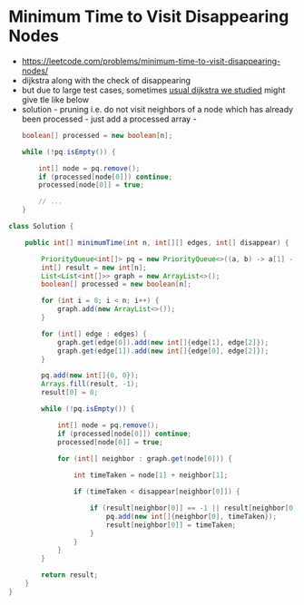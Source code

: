 # Minimum Time to Visit Disappearing Nodes

- https://leetcode.com/problems/minimum-time-to-visit-disappearing-nodes/
- dijkstra along with the check of disappearing
- but due to large test cases, sometimes [usual dijkstra we studied](../../Strivers%20A2Z%20DSA%20Course%20Sheet/Step%2015:%20Graphs/Step%2015.4:%20Shortest%20Path%20Algorithms%20and%20Problems/Dijkstra's%20Shortest%20Path.md) might give tle like below
- solution - pruning i.e. do not visit neighbors of a node which has already been processed - just add a processed array - 
  ```java
  boolean[] processed = new boolean[n];

  while (!pq.isEmpty()) {

      int[] node = pq.remove();
      if (processed[node[0]]) continue;
      processed[node[0]] = true;

      // ...
  }
  ```

```java
class Solution {

    public int[] minimumTime(int n, int[][] edges, int[] disappear) {

        PriorityQueue<int[]> pq = new PriorityQueue<>((a, b) -> a[1] - b[1]);
        int[] result = new int[n];
        List<List<int[]>> graph = new ArrayList<>();
        boolean[] processed = new boolean[n];

        for (int i = 0; i < n; i++) {
            graph.add(new ArrayList<>());
        }

        for (int[] edge : edges) {
            graph.get(edge[0]).add(new int[]{edge[1], edge[2]});
            graph.get(edge[1]).add(new int[]{edge[0], edge[2]});
        }

        pq.add(new int[]{0, 0});
        Arrays.fill(result, -1);
        result[0] = 0;

        while (!pq.isEmpty()) {

            int[] node = pq.remove();
            if (processed[node[0]]) continue;
            processed[node[0]] = true;
            
            for (int[] neighbor : graph.get(node[0])) {

                int timeTaken = node[1] + neighbor[1];

                if (timeTaken < disappear[neighbor[0]]) {

                    if (result[neighbor[0]] == -1 || result[neighbor[0]] > timeTaken) {
                        pq.add(new int[]{neighbor[0], timeTaken});
                        result[neighbor[0]] = timeTaken;
                    }
                }
            }
        }

        return result;
    }
}
```
